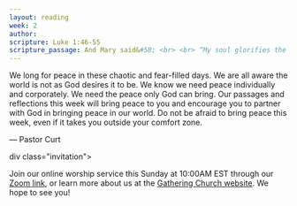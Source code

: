 ```yaml
---
layout: reading
week: 2
author:
scripture: Luke 1:46-55
scripture_passage: And Mary said&#58; <br> <br> “My soul glorifies the Lord <br>and my spirit rejoices in God my Savior, <br> for he has been mindful <br>of the humble state of his servant. <br> From now on all generations will call me blessed, <br> for the Mighty One has done great things for me— <br>holy is his name. <br> His mercy extends to those who fear him, <br> from generation to generation. <br> He has performed mighty deeds with his arm&#59; <br> he has scattered those who are proud in their inmost thoughts. <br> He has brought down rulers from their thrones <br> but has lifted up the humble. <br> He has filled the hungry with good things <br> but has sent the rich away empty. <br> He has helped his servant Israel, <br> remembering to be merciful <br> to Abraham and his descendants forever, <br> just as he promised our ancestors.”
---
```


We long for peace in these chaotic and fear-filled days. We are all aware the world is not as God desires it to be. We know we need peace individually and corporately. We need the peace only God can bring. Our passages and reflections this week will bring peace to you and encourage you to partner with God in bringing peace in our world. Do not be afraid to bring peace this week, even if it takes you outside your comfort zone.

<p class="author">— Pastor Curt</p>

div class="invitation">
	<p>Join our online worship service this Sunday at 10:00AM EST through our <a href="https://us02web.zoom.us/j/81899698031?pwd=YmlYZWEycm1oQ1FGY25YZXcvQUE0Zz09">Zoom link</a>, or learn more about us at the <a href="https://www.allgather.org/">Gathering Church website</a>. We hope to see you!</p>
</div>

